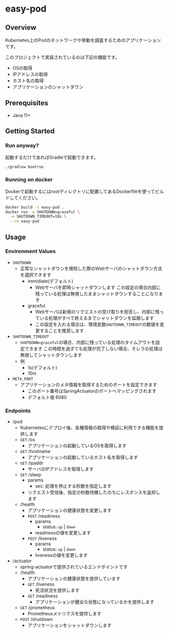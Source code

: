 easy-pod
====

## Overview

Kubernetes上のPodのネットワークや挙動を調査するためのアプリケーションです。

このプロジェクトで実装されているのは下記の機能です。

- OSの取得
- IPアドレスの取得
- ホスト名の取得
- アプリケーションのシャットダウン

## Prerequisites
- Java 11+

## Getting Started

### Run anyway?

起動するだけであればGradleで起動できます。

```sh
./gradlew bootrun
```

### Running on docker

Dockerで起動するにはrootディレクトリに配置してあるDockerfileを使ってビルドしてください。

```sh
docker build -t easy-pod .
docker run -e SHUTDOWN=graceful \
  -e SHUTDOWN_TIMEOUT=10s \
  --rm easy-pod
```

## Usage

### Environment Values

- `SHUTDOWN`
  - 正常なシャットダウンを検知した際のWebサーバのシャットダウン方法を選択できます
    - immidiate(デフォルト)
      - Webサーバを即時シャットダウンします この設定の場合内部に残っている処理は無視したままシャットダウンすることになります
    - graceful
      - Webサーバは新規のリクエストの受け取りを拒否し、内部に残っている処理がすべて終えるまでシャットダウンを延期します
      - この設定を入れる場合は、環境変数`SHUTDOWN_TIMEOUT`の数値を変更することを推奨します
- `SHUTDOWN_TIMEOUT`
  - `SHUTDOWN=graceful`の場合、内部に残っている処理のタイムアウトを設定できます この時間を過ぎても処理が完了しない場合、そレラの処理は無視してシャットダウンします
  - 例
    - 1s(デフォルト)
    - 10m
- `META_PORT`
  - アプリケーションのメタ情報を取得するためのポートを設定できます
    - このポート番号はSpringActuatorのポートへマッピングされます
    - デフォルト値 8080

### Endpoints

- /pod
  - Kubernetesにデプロイ後、各種情報の取得や検証に利用できる機能を提供します
  - `GET` /os
    - アプリケーションの起動しているOSを取得します
  - `GET` /hostname
    - アプリケーションの起動しているホスト名を取得します
  - `GET` /ipaddr
    - サーバのIPアドレスを取得します
  - `GET` /sleep
    - params
      - sec: 処理を停止する秒数を指定します
    - リクエスト受信後、指定の秒数待機したのちにレスポンスを返却します
  - /health
    - アプリケーションの健康状態を変更します
    - `POST` /readiness
      - params
        - status: `up` | `down`
      - readinessの値を変更します
    - `POST` /liveness
      - params
        - status: `up` | `down`
      - livenessの値を変更します    
- /actuator
  - spring-actuatorで提供されているエンドポイントです
  - /health
    - アプリケーションの健康状態を提供しています
    - `GET` /liveness
      - 死活状況を提供します
    - `GET` /readiness
      - アプリケーションが健全な状態になっているかを提供します
  - `GET` /prometheus
    - Prometheusメトリクスを提供します
  - `POST` /shutdown
    - アプリケーションをシャットダウンします

